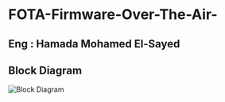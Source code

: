 # FOTA-Firmware-Over-The-Air-
## Eng : Hamada Mohamed El-Sayed
## Block Diagram
![Block Diagram](https://github.com/user-attachments/assets/b56ae550-e579-41d1-afa4-178faa50366c)
